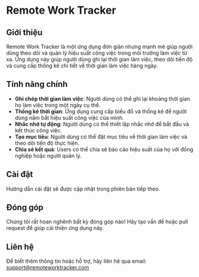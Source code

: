 # Remote Work Tracker

## Giới thiệu
Remote Work Tracker là một ứng dụng đơn giản nhưng mạnh mẽ giúp người dùng theo dõi và quản lý hiệu suất công việc trong môi trường làm việc từ xa. Ứng dụng này giúp người dùng ghi lại thời gian làm việc, theo dõi tiến độ và cung cấp thống kê chi tiết về thời gian làm việc hàng ngày.

## Tính năng chính
- **Ghi chép thời gian làm việc**: Người dùng có thể ghi lại khoảng thời gian họ làm việc trong một ngày cụ thể.
- **Thống kê thời gian**: Ứng dụng cung cấp biểu đồ và thống kê để người dùng nắm bắt hiệu suất công việc của mình.
- **Nhắc nhở tự động**: Người dùng có thể thiết lập nhắc nhở để bắt đầu và kết thúc công việc.
- **Tạo mục tiêu**: Người dùng có thể đặt mục tiêu về thời gian làm việc và theo dõi tiến độ thực hiện.
- **Chia sẻ kết quả**: Users có thể chia sẻ báo cáo hiệu suất của họ với đồng nghiệp hoặc người quản lý.

## Cài đặt
Hướng dẫn cài đặt sẽ được cập nhật trong phiên bản tiếp theo.

## Đóng góp
Chúng tôi rất hoan nghênh bất kỳ đóng góp nào! Hãy tạo vấn đề hoặc pull request để giúp cải thiện ứng dụng này.

## Liên hệ
Để biết thêm thông tin hoặc hỗ trợ, hãy liên hệ qua email: support@remoteworktracker.com